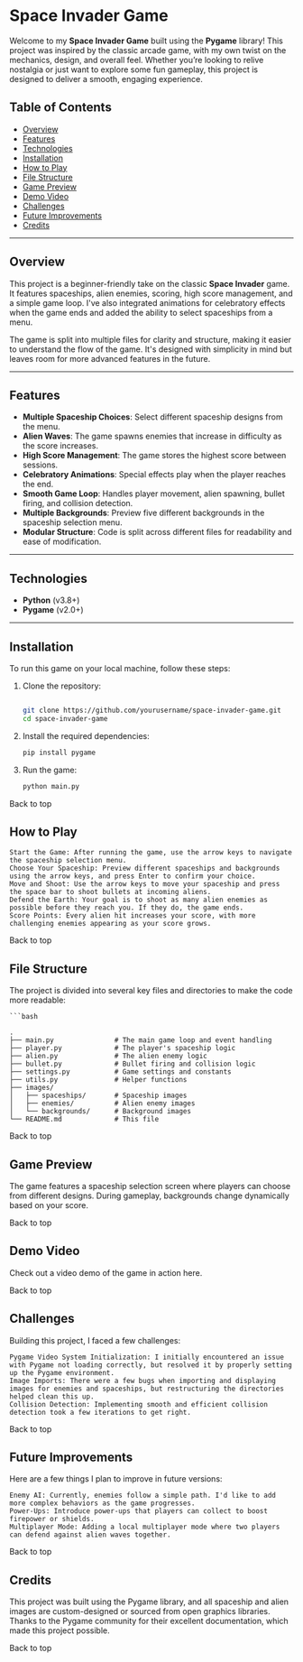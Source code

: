 # Space Invader Game

Welcome to my **Space Invader Game** built using the **Pygame** library! This project was inspired by the classic arcade game, with my own twist on the mechanics, design, and overall feel. Whether you’re looking to relive nostalgia or just want to explore some fun gameplay, this project is designed to deliver a smooth, engaging experience.

## Table of Contents
- [Overview](#overview)
- [Features](#features)
- [Technologies](#technologies)
- [Installation](#installation)
- [How to Play](#how-to-play)
- [File Structure](#file-structure)
- [Game Preview](#game-preview)
- [Demo Video](#demo-video)
- [Challenges](#challenges)
- [Future Improvements](#future-improvements)
- [Credits](#credits)

---

## Overview

This project is a beginner-friendly take on the classic **Space Invader** game. It features spaceships, alien enemies, scoring, high score management, and a simple game loop. I've also integrated animations for celebratory effects when the game ends and added the ability to select spaceships from a menu.

The game is split into multiple files for clarity and structure, making it easier to understand the flow of the game. It's designed with simplicity in mind but leaves room for more advanced features in the future.

---

## Features

- **Multiple Spaceship Choices**: Select different spaceship designs from the menu.
- **Alien Waves**: The game spawns enemies that increase in difficulty as the score increases.
- **High Score Management**: The game stores the highest score between sessions.
- **Celebratory Animations**: Special effects play when the player reaches the end.
- **Smooth Game Loop**: Handles player movement, alien spawning, bullet firing, and collision detection.
- **Multiple Backgrounds**: Preview five different backgrounds in the spaceship selection menu.
- **Modular Structure**: Code is split across different files for readability and ease of modification.

---

## Technologies

- **Python** (v3.8+)
- **Pygame** (v2.0+)

---

## Installation

To run this game on your local machine, follow these steps:

1. Clone the repository:

    ```bash

    git clone https://github.com/yourusername/space-invader-game.git
    cd space-invader-game 

2. Install the required dependencies:

    ```bash
    pip install pygame

3. Run the game:

    ```bash
    python main.py

Back to top
## How to Play

    Start the Game: After running the game, use the arrow keys to navigate the spaceship selection menu.
    Choose Your Spaceship: Preview different spaceships and backgrounds using the arrow keys, and press Enter to confirm your choice.
    Move and Shoot: Use the arrow keys to move your spaceship and press the space bar to shoot bullets at incoming aliens.
    Defend the Earth: Your goal is to shoot as many alien enemies as possible before they reach you. If they do, the game ends.
    Score Points: Every alien hit increases your score, with more challenging enemies appearing as your score grows.

Back to top
## File Structure

The project is divided into several key files and directories to make the code more readable:

    ```bash

    .
    ├── main.py               # The main game loop and event handling
    ├── player.py             # The player's spaceship logic
    ├── alien.py              # The alien enemy logic
    ├── bullet.py             # Bullet firing and collision logic
    ├── settings.py           # Game settings and constants
    ├── utils.py              # Helper functions
    ├── images/
    │   ├── spaceships/       # Spaceship images
    │   ├── enemies/          # Alien enemy images
    │   └── backgrounds/      # Background images
    └── README.md             # This file

Back to top
## Game Preview

The game features a spaceship selection screen where players can choose from different designs. During gameplay, backgrounds change dynamically based on your score.

Back to top
## Demo Video

Check out a video demo of the game in action here.

Back to top
## Challenges

Building this project, I faced a few challenges:

    Pygame Video System Initialization: I initially encountered an issue with Pygame not loading correctly, but resolved it by properly setting up the Pygame environment.
    Image Imports: There were a few bugs when importing and displaying images for enemies and spaceships, but restructuring the directories helped clean this up.
    Collision Detection: Implementing smooth and efficient collision detection took a few iterations to get right.

Back to top
## Future Improvements

Here are a few things I plan to improve in future versions:

    Enemy AI: Currently, enemies follow a simple path. I'd like to add more complex behaviors as the game progresses.
    Power-Ups: Introduce power-ups that players can collect to boost firepower or shields.
    Multiplayer Mode: Adding a local multiplayer mode where two players can defend against alien waves together.

Back to top
## Credits

This project was built using the Pygame library, and all spaceship and alien images are custom-designed or sourced from open graphics libraries. Thanks to the Pygame community for their excellent documentation, which made this project possible.

Back to top
